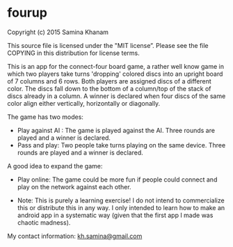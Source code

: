 # fourup
Copyright (c) 2015 Samina Khanam

This source file is licensed under the "MIT license”.
Please see the file COPYING in this distribution 
for license terms.

 This is an app for the connect-four board game, a rather well know game in which two players take turns 'dropping' colored discs into an upright board of 7 columns and 6 rows. Both players are assigned discs of a different color. The discs fall down to the bottom of a column/top of the stack of discs already in a column. A winner is declared when four discs of the same color align either vertically, horizontally or diagonally.

The game has two modes: 
- Play against AI : The game is played against the AI. Three rounds are played and a winner is declared.
- Pass and play:  Two people take turns playing on the same device. Three rounds are played and a winner is declared.

A good idea to expand the game:
- Play online: The game could be more fun if people could connect and play on the network against each other.

- Note: This is purely a learning exercise! I do not intend to commercialize this or distribute this in any way. I only intended to learn how to make an android app in a systematic way (given that the first app I made was chaotic madness). 

My contact information: kh.samina@gmail.com

